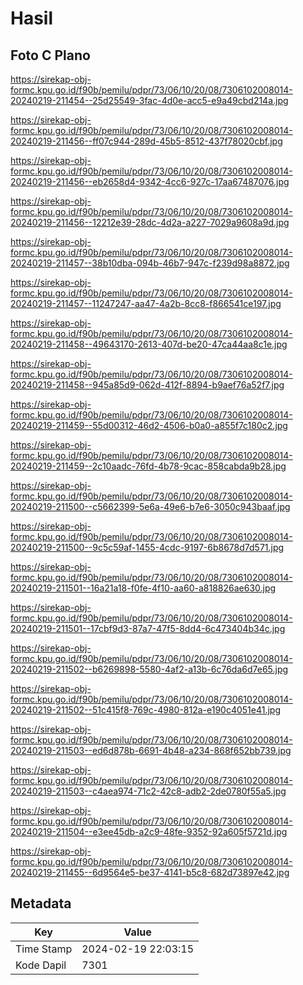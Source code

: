 # Hasil

## Foto C Plano

https://sirekap-obj-formc.kpu.go.id/f90b/pemilu/pdpr/73/06/10/20/08/7306102008014-20240219-211454--25d25549-3fac-4d0e-acc5-e9a49cbd214a.jpg

https://sirekap-obj-formc.kpu.go.id/f90b/pemilu/pdpr/73/06/10/20/08/7306102008014-20240219-211456--ff07c944-289d-45b5-8512-437f78020cbf.jpg

https://sirekap-obj-formc.kpu.go.id/f90b/pemilu/pdpr/73/06/10/20/08/7306102008014-20240219-211456--eb2658d4-9342-4cc6-927c-17aa67487076.jpg

https://sirekap-obj-formc.kpu.go.id/f90b/pemilu/pdpr/73/06/10/20/08/7306102008014-20240219-211456--12212e39-28dc-4d2a-a227-7029a9608a9d.jpg

https://sirekap-obj-formc.kpu.go.id/f90b/pemilu/pdpr/73/06/10/20/08/7306102008014-20240219-211457--38b10dba-094b-46b7-947c-f239d98a8872.jpg

https://sirekap-obj-formc.kpu.go.id/f90b/pemilu/pdpr/73/06/10/20/08/7306102008014-20240219-211457--11247247-aa47-4a2b-8cc8-f866541ce197.jpg

https://sirekap-obj-formc.kpu.go.id/f90b/pemilu/pdpr/73/06/10/20/08/7306102008014-20240219-211458--49643170-2613-407d-be20-47ca44aa8c1e.jpg

https://sirekap-obj-formc.kpu.go.id/f90b/pemilu/pdpr/73/06/10/20/08/7306102008014-20240219-211458--945a85d9-062d-412f-8894-b9aef76a52f7.jpg

https://sirekap-obj-formc.kpu.go.id/f90b/pemilu/pdpr/73/06/10/20/08/7306102008014-20240219-211459--55d00312-46d2-4506-b0a0-a855f7c180c2.jpg

https://sirekap-obj-formc.kpu.go.id/f90b/pemilu/pdpr/73/06/10/20/08/7306102008014-20240219-211459--2c10aadc-76fd-4b78-9cac-858cabda9b28.jpg

https://sirekap-obj-formc.kpu.go.id/f90b/pemilu/pdpr/73/06/10/20/08/7306102008014-20240219-211500--c5662399-5e6a-49e6-b7e6-3050c943baaf.jpg

https://sirekap-obj-formc.kpu.go.id/f90b/pemilu/pdpr/73/06/10/20/08/7306102008014-20240219-211500--9c5c59af-1455-4cdc-9197-6b8678d7d571.jpg

https://sirekap-obj-formc.kpu.go.id/f90b/pemilu/pdpr/73/06/10/20/08/7306102008014-20240219-211501--16a21a18-f0fe-4f10-aa60-a818826ae630.jpg

https://sirekap-obj-formc.kpu.go.id/f90b/pemilu/pdpr/73/06/10/20/08/7306102008014-20240219-211501--17cbf9d3-87a7-47f5-8dd4-6c473404b34c.jpg

https://sirekap-obj-formc.kpu.go.id/f90b/pemilu/pdpr/73/06/10/20/08/7306102008014-20240219-211502--b6269898-5580-4af2-a13b-6c76da6d7e65.jpg

https://sirekap-obj-formc.kpu.go.id/f90b/pemilu/pdpr/73/06/10/20/08/7306102008014-20240219-211502--51c415f8-769c-4980-812a-e190c4051e41.jpg

https://sirekap-obj-formc.kpu.go.id/f90b/pemilu/pdpr/73/06/10/20/08/7306102008014-20240219-211503--ed6d878b-6691-4b48-a234-868f652bb739.jpg

https://sirekap-obj-formc.kpu.go.id/f90b/pemilu/pdpr/73/06/10/20/08/7306102008014-20240219-211503--c4aea974-71c2-42c8-adb2-2de0780f55a5.jpg

https://sirekap-obj-formc.kpu.go.id/f90b/pemilu/pdpr/73/06/10/20/08/7306102008014-20240219-211504--e3ee45db-a2c9-48fe-9352-92a605f5721d.jpg

https://sirekap-obj-formc.kpu.go.id/f90b/pemilu/pdpr/73/06/10/20/08/7306102008014-20240219-211455--6d9564e5-be37-4141-b5c8-682d73897e42.jpg


## Metadata

| Key        | Value               |
| ---------- | ------------------- |
| Time Stamp | 2024-02-19 22:03:15 |
| Kode Dapil | 7301                |



